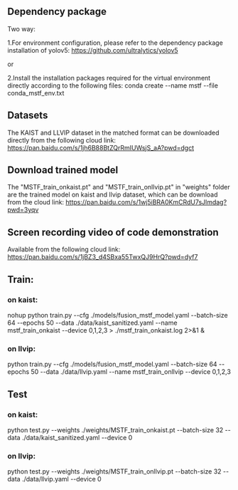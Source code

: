 ## Dependency package
Two way:

1.For environment configuration, please refer to the dependency package installation of yolov5:
https://github.com/ultralytics/yolov5

or

2.Install the installation packages required for the virtual environment directly according to the following files:
conda create --name mstf --file conda_mstf_env.txt

## Datasets
The KAIST and LLVIP dataset in the matched format can be downloaded directly from the following cloud link:
https://pan.baidu.com/s/1jh6B88BtZQrRmIUWsjS_aA?pwd=dgct

## Download trained model
The "MSTF_train_onkaist.pt" and "MSTF_train_onllvip.pt" in "weights" folder are the trained model on kaist and llvip dataset, which can be download from the cloud link:
https://pan.baidu.com/s/1wj5iBRA0KmCRdU7sJlmdag?pwd=3yqv

## Screen recording video of code demonstration
Available from the following cloud link:
https://pan.baidu.com/s/1jBZ3_d4SBxa55TwxQJ9HrQ?pwd=dyf7


## Train:
### on kaist:  
nohup python train.py --cfg ./models/fusion_mstf_model.yaml --batch-size 64 --epochs 50 --data ./data/kaist_sanitized.yaml --name mstf_train_onkaist --device 0,1,2,3 > ./mstf_train_onkaist.log 2>&1 &

### on llvip:
python train.py --cfg ./models/fusion_mstf_model.yaml --batch-size 64 --epochs 50 --data ./data/llvip.yaml --name mstf_train_onllvip --device 0,1,2,3


## Test
### on kaist:
python test.py --weights ./weights/MSTF_train_onkaist.pt --batch-size 32 --data ./data/kaist_sanitized.yaml --device 0

### on llvip:
python test.py --weights ./weights/MSTF_train_onllvip.pt --batch-size 32 --data ./data/llvip.yaml --device 0

